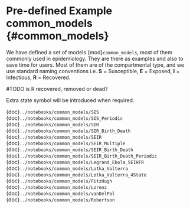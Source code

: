 # Pre-defined Example common_models {#common_models}

We have defined a set of models {mod}`common_models`, most of them commonly used in epidemiology. They are there
as examples and also to save time for users. Most of them are of the
compartmental type, and we use standard naming conventions i.e. **S** =
Susceptible, **E** = Exposed, **I** = Infectious, **R** = Recovered.

#TODO is R recovered, removed or dead? 

Extra state symbol will be introduced when required.

{doc}`../notebooks/common_models/SIS`
{doc}`../notebooks/common_models/SIS_Periodic`
{doc}`../notebooks/common_models/SIR`
{doc}`../notebooks/common_models/SIR_Birth_Death`
{doc}`../notebooks/common_models/SEIR`
{doc}`../notebooks/common_models/SEIR_Multiple`
{doc}`../notebooks/common_models/SEIR_Birth_Death`
{doc}`../notebooks/common_models/SEIR_Birth_Death_Periodic`
{doc}`../notebooks/common_models/Legrand_Ebola_SEIHFR`
{doc}`../notebooks/common_models/Lotka_Volterra`
{doc}`../notebooks/common_models/Lotka_Volterra_4State`
{doc}`../notebooks/common_models/FitzHugh`
{doc}`../notebooks/common_models/Lorenz`
{doc}`../notebooks/common_models/vanDelPol`
{doc}`../notebooks/common_models/Robertson`

